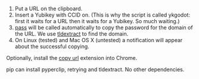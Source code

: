 1. Put a URL on the clipboard.
2. Insert a Yubikey with CCID on. (This is why the script is called ykgodot:
first it waits for a URL then it waits for a Yubikey. So much waiting.)
3. [pass](http://www.passwordstore.org/) will be called automatically to copy
the password for the domain of the URL. We use [tldextract](https://github.com/john-kurkowski/tldextract)
to find the domain.
4. On Linux (tested) and Mac OS X (untested) a notification will appear about the successful copying.

Optionally, install the [copy url](https://chrome.google.com/webstore/detail/copy-url/mkhnbhdofgaendegcgbmndipmijhbili?hl=en) extension into Chrome.

pip can install pyperclip, retrying and tldextract. No other dependencies.

